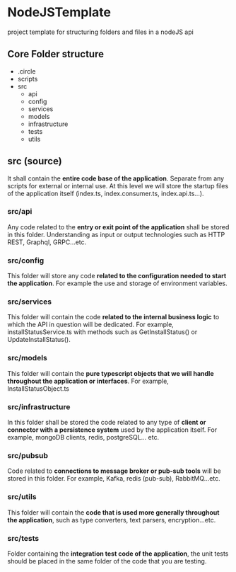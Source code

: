# NodeJSTemplate

project template for structuring folders and files in a nodeJS api

## Core Folder structure

- .circle
- scripts
- src
  - api
  - config
  - services
  - models
  - infrastructure
  - tests
  - utils

## src (source)

It shall contain the **entire code base of the application**. Separate from any scripts for external or internal use. At this level we will store the startup files of the application itself (index.ts, index.consumer.ts, index.api.ts...).

### src/api

Any code related to the **entry or exit point of the application** shall be stored in this folder. Understanding as input or output technologies such as HTTP REST, Graphql, GRPC...etc.

### src/config

This folder will store any code **related to the configuration needed to start the application**. For example the use and storage of environment variables.

### src/services

This folder will contain the code **related to the internal business logic** to which the API in question will be dedicated. For example, installStatusService.ts with methods such as GetInstallStatus() or UpdateInstallStatus().

### src/models

This folder will contain the **pure typescript objects that we will handle throughout the application or interfaces**. For example, InstallStatusObject.ts

### src/infrastructure

In this folder shall be stored the code related to any type of **client or connector with a persistence system** used by the application itself. For example, mongoDB clients, redis, postgreSQL... etc.

### src/pubsub

Code related to **connections to message broker or pub-sub tools** will be stored in this folder. For example, Kafka, redis (pub-sub), RabbitMQ...etc.

### src/utils

This folder will contain the **code that is used more generally throughout the application**, such as type converters, text parsers, encryption...etc.

### src/tests

Folder containing the **integration test code of the application**, the unit tests should be placed in the same folder of the code that you are testing.
